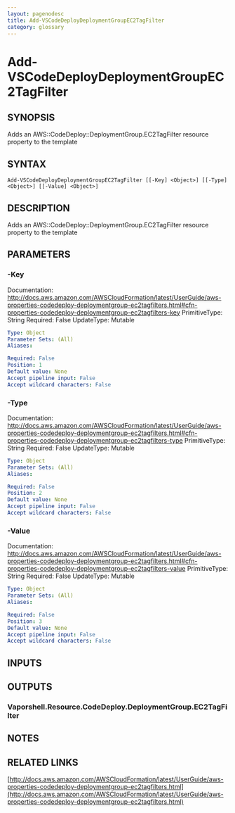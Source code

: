 ```yaml
---
layout: pagenodesc
title: Add-VSCodeDeployDeploymentGroupEC2TagFilter
category: glossary
---
```


# Add-VSCodeDeployDeploymentGroupEC2TagFilter

## SYNOPSIS
Adds an AWS::CodeDeploy::DeploymentGroup.EC2TagFilter resource property to the template

## SYNTAX

```
Add-VSCodeDeployDeploymentGroupEC2TagFilter [[-Key] <Object>] [[-Type] <Object>] [[-Value] <Object>]
```

## DESCRIPTION
Adds an AWS::CodeDeploy::DeploymentGroup.EC2TagFilter resource property to the template

## PARAMETERS

### -Key
Documentation: http://docs.aws.amazon.com/AWSCloudFormation/latest/UserGuide/aws-properties-codedeploy-deploymentgroup-ec2tagfilters.html#cfn-properties-codedeploy-deploymentgroup-ec2tagfilters-key
PrimitiveType: String
Required: False
UpdateType: Mutable

```yaml
Type: Object
Parameter Sets: (All)
Aliases: 

Required: False
Position: 1
Default value: None
Accept pipeline input: False
Accept wildcard characters: False
```

### -Type
Documentation: http://docs.aws.amazon.com/AWSCloudFormation/latest/UserGuide/aws-properties-codedeploy-deploymentgroup-ec2tagfilters.html#cfn-properties-codedeploy-deploymentgroup-ec2tagfilters-type
PrimitiveType: String
Required: False
UpdateType: Mutable

```yaml
Type: Object
Parameter Sets: (All)
Aliases: 

Required: False
Position: 2
Default value: None
Accept pipeline input: False
Accept wildcard characters: False
```

### -Value
Documentation: http://docs.aws.amazon.com/AWSCloudFormation/latest/UserGuide/aws-properties-codedeploy-deploymentgroup-ec2tagfilters.html#cfn-properties-codedeploy-deploymentgroup-ec2tagfilters-value
PrimitiveType: String
Required: False
UpdateType: Mutable

```yaml
Type: Object
Parameter Sets: (All)
Aliases: 

Required: False
Position: 3
Default value: None
Accept pipeline input: False
Accept wildcard characters: False
```

## INPUTS

## OUTPUTS

### Vaporshell.Resource.CodeDeploy.DeploymentGroup.EC2TagFilter

## NOTES

## RELATED LINKS

[http://docs.aws.amazon.com/AWSCloudFormation/latest/UserGuide/aws-properties-codedeploy-deploymentgroup-ec2tagfilters.html](http://docs.aws.amazon.com/AWSCloudFormation/latest/UserGuide/aws-properties-codedeploy-deploymentgroup-ec2tagfilters.html)

